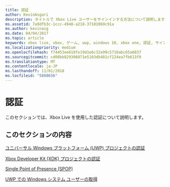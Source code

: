 ```yaml
---
title: 認証
author: KevinAsgari
description: タイトルで Xbox Live ユーザーをサインインする方法について説明します。
ms.assetid: 7a9dfb3c-1ccc-4948-a218-37101069c91a
ms.author: kevinasg
ms.date: 04/04/2017
ms.topic: article
keywords: xbox live, xbox, ゲーム, uwp, windows 10, xbox one, 認証, サインイン
ms.localizationpriority: medium
ms.openlocfilehash: f74453ee618fe19d1e6c32e99c5710abc65a6037
ms.sourcegitcommit: cd00bb829306871e5103db481cf224ea7fb613f0
ms.translationtype: MT
ms.contentlocale: ja-JP
ms.lasthandoff: 11/01/2018
ms.locfileid: "5880656"
---
```

# <a name="authentication"></a>認証

このセクションでは、Xbox Live を使用した認証について説明します。

## <a name="in-this-section"></a>このセクションの内容

[ユニバーサル Windows プラットフォーム (UWP) プロジェクトの認証](authentication-for-UWP-projects.md)

[Xbox Developer Kit (XDK) プロジェクトの認証](authentication-for-XDK-projects.md)

[Single Point of Presence (SPOP)](single-point-of-presence.md)

[UWP での Windows システム ユーザーの取得](retrieving-windows-system-user-on-UWP.md)
